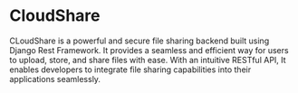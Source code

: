 # CloudShare
CLoudShare is a powerful and secure file sharing backend built using Django Rest Framework. It provides a seamless and efficient way for users to upload, store, and share files with ease. With an intuitive RESTful API, It enables developers to integrate file sharing capabilities into their applications seamlessly.
